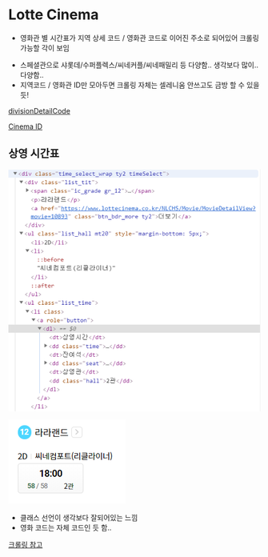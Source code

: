 # Lotte Cinema

- 영화관 별 시간표가 지역 상세 코드 / 영화관 코드로 이어진 주소로 되어있어 크롤링가능할 각이 보임

[](https://www.lottecinema.co.kr/NLCHS/Cinema/Detail?divisionCode=1&detailDivisionCode=1&cinemaID=1013](https://www.lottecinema.co.kr/NLCHS/Cinema/Detail?divisionCode=1&detailDivisionCode=1&cinemaID=1013))

- 스페셜관으로 샤롯데/수퍼플렉스/씨네커플/씨네패밀리 등 다양함.. 생각보다 많이.. 다양함..
- 지역코드 / 영화관 ID만 모아두면 크롤링 자체는 셀레니움 안쓰고도 금방 할 수 있을 듯!

[divisionDetailCode](https://www.notion.so/14b6acb35de4463c89a0687d4af20d31)

[Cinema ID](https://www.notion.so/8bd9b03bde4844a29669fd187c3dc45f)

## 상영 시간표

![Lotte%20Cinema%205a267d9c280449f795f53d121bd95d6d/Untitled.png](../../images/Untitled.png)

![Lotte%20Cinema%205a267d9c280449f795f53d121bd95d6d/Untitled%201.png](../../images/Untitled%201.png)

- 클래스 선언이 생각보다 잘되어있는 느낌
- 영화 코드는 자체 코드인 듯 함..

[크롤링 참고](https://www.notion.so/991eada3040c4072b2f1be44d252710c)